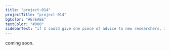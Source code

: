 ```yaml
---
title: "project-014"
projectTitle: "project-014"
bgColor: "#E7EAEE"
textColor: "#000"
sidebarText: "if I could give one piece of advice to new researchers, it would be to never stop looking for new avenues of research. on top of what you have been given, ask yourself, what might be necessary ten years from now? what will society need? find your own research theme, and every day, little by little, you have to keep working on it"
---
```


coming soon.
